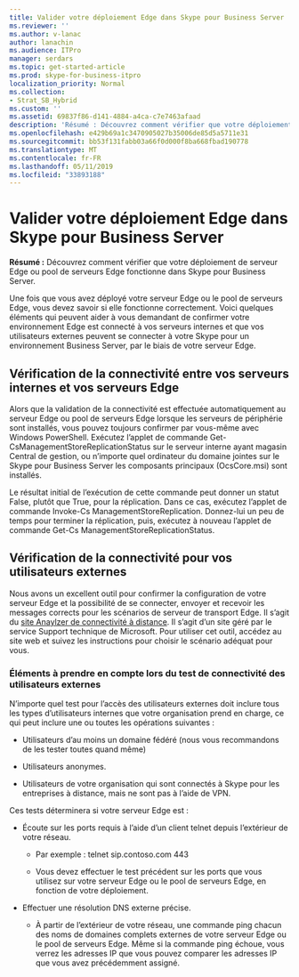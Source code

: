 ```yaml
---
title: Valider votre déploiement Edge dans Skype pour Business Server
ms.reviewer: ''
ms.author: v-lanac
author: lanachin
ms.audience: ITPro
manager: serdars
ms.topic: get-started-article
ms.prod: skype-for-business-itpro
localization_priority: Normal
ms.collection:
- Strat_SB_Hybrid
ms.custom: ''
ms.assetid: 69837f86-d141-4884-a4ca-c7e7463afaad
description: 'Résumé : Découvrez comment vérifier que votre déploiement de serveur Edge ou pool de serveurs Edge fonctionne dans Skype pour Business Server.'
ms.openlocfilehash: e429b69a1c3470905027b35006de85d5a5711e31
ms.sourcegitcommit: bb53f131fabb03a66f0d000f8ba668fbad190778
ms.translationtype: MT
ms.contentlocale: fr-FR
ms.lasthandoff: 05/11/2019
ms.locfileid: "33893188"
---
```

# <a name="validate-your-edge-deployment-in-skype-for-business-server"></a>Valider votre déploiement Edge dans Skype pour Business Server
 
**Résumé :** Découvrez comment vérifier que votre déploiement de serveur Edge ou pool de serveurs Edge fonctionne dans Skype pour Business Server.
  
Une fois que vous avez déployé votre serveur Edge ou le pool de serveurs Edge, vous devez savoir si elle fonctionne correctement. Voici quelques éléments qui peuvent aider à vous demandant de confirmer votre environnement Edge est connecté à vos serveurs internes et que vos utilisateurs externes peuvent se connecter à votre Skype pour un environnement Business Server, par le biais de votre serveur Edge.
  
## <a name="verify-connectivity-between-your-internal-servers-and-your-edge-servers"></a>Vérification de la connectivité entre vos serveurs internes et vos serveurs Edge

Alors que la validation de la connectivité est effectuée automatiquement au serveur Edge ou pool de serveurs Edge lorsque les serveurs de périphérie sont installés, vous pouvez toujours confirmer par vous-même avec Windows PowerShell. Exécutez l’applet de commande Get-CsManagementStoreReplicationStatus sur le serveur interne ayant magasin Central de gestion, ou n’importe quel ordinateur du domaine jointes sur le Skype pour Business Server les composants principaux (OcsCore.msi) sont installés.
  
Le résultat initial de l’exécution de cette commande peut donner un statut False, plutôt que True, pour la réplication. Dans ce cas, exécutez l’applet de commande Invoke-Cs ManagementStoreReplication. Donnez-lui un peu de temps pour terminer la réplication, puis, exécutez à nouveau l’applet de commande Get-Cs ManagementStoreReplicationStatus.
  
## <a name="verify-connectivity-for-your-external-users"></a>Vérification de la connectivité pour vos utilisateurs externes

Nous avons un excellent outil pour confirmer la configuration de votre serveur Edge et la possibilité de se connecter, envoyer et recevoir les messages corrects pour les scénarios de serveur de transport Edge. Il s’agit du [site Anaylzer de connectivité à distance](https://testconnectivity.microsoft.com/). Il s’agit d’un site géré par le service Support technique de Microsoft. Pour utiliser cet outil, accédez au site web et suivez les instructions pour choisir le scénario adéquat pour vous.
  
### <a name="things-to-consider-when-testing-external-user-connectivity"></a>Éléments à prendre en compte lors du test de connectivité des utilisateurs externes

N’importe quel test pour l’accès des utilisateurs externes doit inclure tous les types d’utilisateurs internes que votre organisation prend en charge, ce qui peut inclure une ou toutes les opérations suivantes :
  
- Utilisateurs d’au moins un domaine fédéré (nous vous recommandons de les tester toutes quand même)
    
- Utilisateurs anonymes.
    
- Utilisateurs de votre organisation qui sont connectés à Skype pour les entreprises à distance, mais ne sont pas à l’aide de VPN.
    
Ces tests déterminera si votre serveur Edge est :
  
- Écoute sur les ports requis à l’aide d’un client telnet depuis l’extérieur de votre réseau.
    
  - Par exemple : telnet sip.contoso.com 443
    
  - Vous devez effectuer le test précédent sur les ports que vous utilisez sur votre serveur Edge ou le pool de serveurs Edge, en fonction de votre déploiement.
    
- Effectuer une résolution DNS externe précise.
    
  - À partir de l’extérieur de votre réseau, une commande ping chacun des noms de domaines complets externes de votre serveur Edge ou le pool de serveurs Edge. Même si la commande ping échoue, vous verrez les adresses IP que vous pouvez comparer les adresses IP que vous avez précédemment assigné.
    

